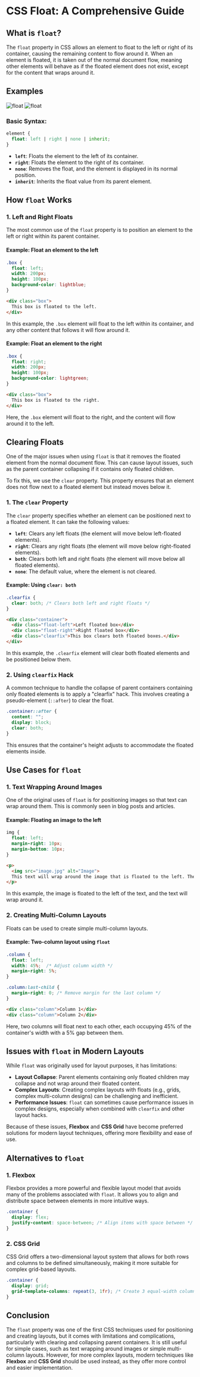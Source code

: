 # CSS Float: A Comprehensive Guide
## What is `float`?

The `float` property in CSS allows an element to float to the left or right of its container, causing the remaining content to flow around it. When an element is floated, it is taken out of the normal document flow, meaning other elements will behave as if the floated element does not exist, except for the content that wraps around it.
## Examples
![float](./float-examples/float-example-3.jpg)
![float](./float-examples/float-example-2.jpg)

### Basic Syntax:
```css
element {
  float: left | right | none | inherit;
}
```

- **`left`**: Floats the element to the left of its container.
- **`right`**: Floats the element to the right of its container.
- **`none`**: Removes the float, and the element is displayed in its normal position.
- **`inherit`**: Inherits the float value from its parent element.


## How `float` Works

### 1. **Left and Right Floats**

The most common use of the `float` property is to position an element to the left or right within its parent container.

#### Example: Float an element to the left
```css
.box {
  float: left;
  width: 200px;
  height: 100px;
  background-color: lightblue;
}
```

```html
<div class="box">
  This box is floated to the left.
</div>
```

In this example, the `.box` element will float to the left within its container, and any other content that follows it will flow around it.

#### Example: Float an element to the right
```css
.box {
  float: right;
  width: 200px;
  height: 100px;
  background-color: lightgreen;
}
```

```html
<div class="box">
  This box is floated to the right.
</div>
```

Here, the `.box` element will float to the right, and the content will flow around it to the left.


## Clearing Floats

One of the major issues when using `float` is that it removes the floated element from the normal document flow. This can cause layout issues, such as the parent container collapsing if it contains only floated children.

To fix this, we use the `clear` property. This property ensures that an element does not flow next to a floated element but instead moves below it.

### 1. **The `clear` Property**

The `clear` property specifies whether an element can be positioned next to a floated element. It can take the following values:
- **`left`**: Clears any left floats (the element will move below left-floated elements).
- **`right`**: Clears any right floats (the element will move below right-floated elements).
- **`both`**: Clears both left and right floats (the element will move below all floated elements).
- **`none`**: The default value, where the element is not cleared.

#### Example: Using `clear: both`
```css
.clearfix {
  clear: both; /* Clears both left and right floats */
}
```

```html
<div class="container">
  <div class="float-left">Left floated box</div>
  <div class="float-right">Right floated box</div>
  <div class="clearfix">This box clears both floated boxes.</div>
</div>
```

In this example, the `.clearfix` element will clear both floated elements and be positioned below them.

### 2. **Using `clearfix` Hack**

A common technique to handle the collapse of parent containers containing only floated elements is to apply a "clearfix" hack. This involves creating a pseudo-element (`::after`) to clear the float.

```css
.container::after {
  content: "";
  display: block;
  clear: both;
}
```

This ensures that the container's height adjusts to accommodate the floated elements inside.


## Use Cases for `float`

### 1. **Text Wrapping Around Images**
One of the original uses of `float` is for positioning images so that text can wrap around them. This is commonly seen in blog posts and articles.

#### Example: Floating an image to the left
```css
img {
  float: left;
  margin-right: 10px;
  margin-bottom: 10px;
}
```

```html
<p>
  <img src="image.jpg" alt="Image">
  This text will wrap around the image that is floated to the left. The float allows the text to flow neatly around the image.
</p>
```

In this example, the image is floated to the left of the text, and the text will wrap around it.

### 2. **Creating Multi-Column Layouts**
Floats can be used to create simple multi-column layouts.

#### Example: Two-column layout using `float`
```css
.column {
  float: left;
  width: 45%;  /* Adjust column width */
  margin-right: 5%;
}

.column:last-child {
  margin-right: 0; /* Remove margin for the last column */
}
```

```html
<div class="column">Column 1</div>
<div class="column">Column 2</div>
```

Here, two columns will float next to each other, each occupying 45% of the container's width with a 5% gap between them.

## Issues with `float` in Modern Layouts

While `float` was originally used for layout purposes, it has limitations:
- **Layout Collapse**: Parent elements containing only floated children may collapse and not wrap around their floated content.
- **Complex Layouts**: Creating complex layouts with floats (e.g., grids, complex multi-column designs) can be challenging and inefficient.
- **Performance Issues**: `float` can sometimes cause performance issues in complex designs, especially when combined with `clearfix` and other layout hacks.

Because of these issues, **Flexbox** and **CSS Grid** have become preferred solutions for modern layout techniques, offering more flexibility and ease of use.

## Alternatives to `float`

### 1. **Flexbox**
Flexbox provides a more powerful and flexible layout model that avoids many of the problems associated with `float`. It allows you to align and distribute space between elements in more intuitive ways.

```css
.container {
  display: flex;
  justify-content: space-between; /* Align items with space between */
}
```

### 2. **CSS Grid**
CSS Grid offers a two-dimensional layout system that allows for both rows and columns to be defined simultaneously, making it more suitable for complex grid-based layouts.

```css
.container {
  display: grid;
  grid-template-columns: repeat(3, 1fr); /* Create 3 equal-width columns */
}
```


## Conclusion

The `float` property was one of the first CSS techniques used for positioning and creating layouts, but it comes with limitations and complications, particularly with clearing and collapsing parent containers. It is still useful for simple cases, such as text wrapping around images or simple multi-column layouts. However, for more complex layouts, modern techniques like **Flexbox** and **CSS Grid** should be used instead, as they offer more control and easier implementation.
